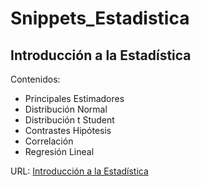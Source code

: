 # Snippets_Estadistica

## Introducción a la Estadística

Contenidos:
- Principales Estimadores
- Distribución Normal
- Distribución t Student
- Contrastes Hipótesis 
- Correlación
- Regresión Lineal

URL: [Introducción a la Estadística](https://github.com/rasoco/Snippets_Estadistica/blob/main/Introducci%C3%B3n%20a%20la%20Estad%C3%ADstica.pdf)
